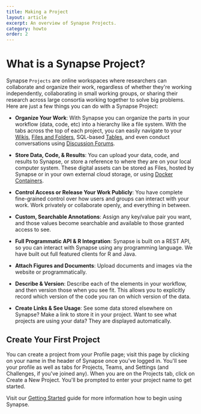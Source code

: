 ```yaml
---
title: Making a Project
layout: article
excerpt: An overview of Synapse Projects.
category: howto
order: 2
---
```



# What is a Synapse Project? 

Synapse `Projects` are online workspaces where researchers can collaborate and organize their work, regardless of whether they're working independently, collaborating in small working groups, or sharing their research across large consortia working together to solve big problems. Here are just a few things you can do with a Synapse Project: 

* **Organize Your Work**: With Synapse you can organize the parts in your workflow (data, code, etc) into a hierarchy like a file system. With the tabs across the top of each project, you can easily navigate to your [Wikis](wikis.md), [Files and Folders](files_and_versioning.md), SQL-based [Tables](tables.md), and even conduct conversations using [Discussion Forums](discussion.md). 

* **Store Data, Code, &amp; Results**: You can upload your data, code, and results to Synapse, or store a reference to where they are on your local computer system. These digital assets can be stored as Files, hosted by Synapse or in your own external cloud storage, or using [Docker Containers](docker.md). 

* **Control Access or Release Your Work Publicly**: You have complete fine-grained control over how users and groups can interact with your work. Work privately or collaborate openly, and everything in between.

* **Custom, Searchable Annotations**: Assign any key/value pair you want, and those values become searchable and available to those granted access to see.

* **Full Programmatic API &amp; R Integration**: Synapse is built on a REST API, so you can interact with Synapse using any programming language. We have built out full featured clients for R and Java. 

* **Attach Figures and Documents**: Upload documents and images via the website or programmatically.

* **Describe &amp; Version**: Describe each of the elements in your workflow, and then version those when you see fit. This allows you to explicitly record which version of the code you ran on which version of the data.

* **Create Links &amp; See Usage**: See some data stored elsewhere on Synapse? Make a link to store it in your project. Want to see what projects are using your data? They are displayed automatically.

## Create Your First Project

You can create a project from your Profile page; visit this page by clicking on your name in the header of Synapse once you've logged in. You'll see your profile as well as tabs for Projects, Teams, and Settings (and Challenges, if you've joined any). When you are on the Projects tab, click on Create a New Project. You'll be prompted to enter your project name to get started. 

Visit our [Getting Started](getting_started.md) guide for more information how to begin using Synapse. 
